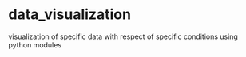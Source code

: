 # data_visualization
visualization of specific data with respect of specific conditions using python modules 
